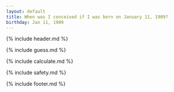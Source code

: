 ```yaml
---
layout: default
title: When was I conceived if I was born on January 11, 1909?
birthday: Jan 11, 1909
---
```


{% include header.md %}

{% include guess.md %}

{% include calculate.md %}

{% include safety.md %}

{% include footer.md %}



